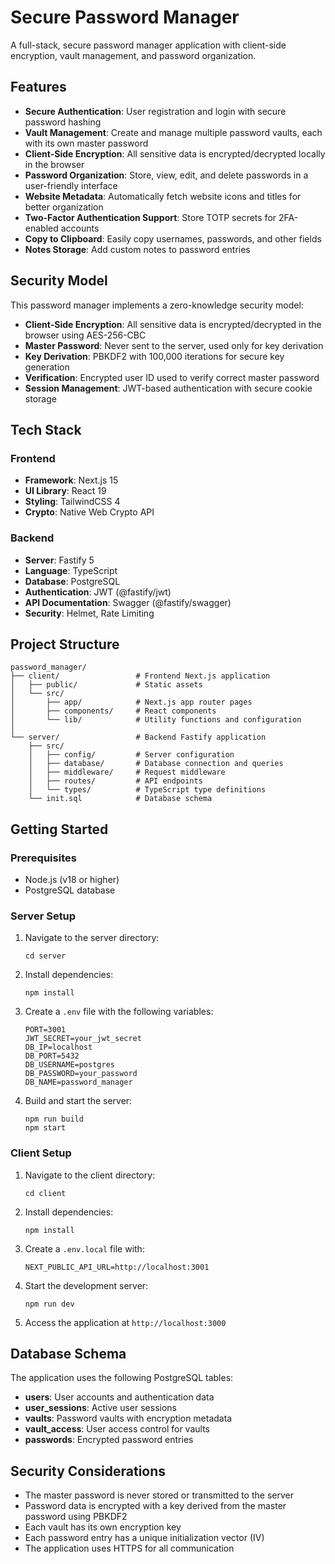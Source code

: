 # Secure Password Manager

A full-stack, secure password manager application with client-side encryption, vault management, and password organization.

## Features

- **Secure Authentication**: User registration and login with secure password hashing
- **Vault Management**: Create and manage multiple password vaults, each with its own master password
- **Client-Side Encryption**: All sensitive data is encrypted/decrypted locally in the browser
- **Password Organization**: Store, view, edit, and delete passwords in a user-friendly interface
- **Website Metadata**: Automatically fetch website icons and titles for better organization
- **Two-Factor Authentication Support**: Store TOTP secrets for 2FA-enabled accounts
- **Copy to Clipboard**: Easily copy usernames, passwords, and other fields
- **Notes Storage**: Add custom notes to password entries

## Security Model

This password manager implements a zero-knowledge security model:

- **Client-Side Encryption**: All sensitive data is encrypted/decrypted in the browser using AES-256-CBC
- **Master Password**: Never sent to the server, used only for key derivation
- **Key Derivation**: PBKDF2 with 100,000 iterations for secure key generation
- **Verification**: Encrypted user ID used to verify correct master password
- **Session Management**: JWT-based authentication with secure cookie storage

## Tech Stack

### Frontend
- **Framework**: Next.js 15
- **UI Library**: React 19
- **Styling**: TailwindCSS 4
- **Crypto**: Native Web Crypto API

### Backend
- **Server**: Fastify 5
- **Language**: TypeScript
- **Database**: PostgreSQL
- **Authentication**: JWT (@fastify/jwt)
- **API Documentation**: Swagger (@fastify/swagger)
- **Security**: Helmet, Rate Limiting

## Project Structure

```
password_manager/
├── client/                 # Frontend Next.js application
│   ├── public/             # Static assets
│   └── src/
│       ├── app/            # Next.js app router pages
│       ├── components/     # React components
│       └── lib/            # Utility functions and configuration
│
└── server/                 # Backend Fastify application
    ├── src/
    │   ├── config/         # Server configuration
    │   ├── database/       # Database connection and queries
    │   ├── middleware/     # Request middleware
    │   ├── routes/         # API endpoints
    │   └── types/          # TypeScript type definitions
    └── init.sql            # Database schema
```

## Getting Started

### Prerequisites

- Node.js (v18 or higher)
- PostgreSQL database

### Server Setup

1. Navigate to the server directory:
   ```
   cd server
   ```

2. Install dependencies:
   ```
   npm install
   ```

3. Create a `.env` file with the following variables:
   ```
   PORT=3001
   JWT_SECRET=your_jwt_secret
   DB_IP=localhost
   DB_PORT=5432
   DB_USERNAME=postgres
   DB_PASSWORD=your_password
   DB_NAME=password_manager
   ```

4. Build and start the server:
   ```
   npm run build
   npm start
   ```

### Client Setup

1. Navigate to the client directory:
   ```
   cd client
   ```

2. Install dependencies:
   ```
   npm install
   ```

3. Create a `.env.local` file with:
   ```
   NEXT_PUBLIC_API_URL=http://localhost:3001
   ```

4. Start the development server:
   ```
   npm run dev
   ```

5. Access the application at `http://localhost:3000`

## Database Schema

The application uses the following PostgreSQL tables:

- **users**: User accounts and authentication data
- **user_sessions**: Active user sessions
- **vaults**: Password vaults with encryption metadata
- **vault_access**: User access control for vaults
- **passwords**: Encrypted password entries

## Security Considerations

- The master password is never stored or transmitted to the server
- Password data is encrypted with a key derived from the master password using PBKDF2
- Each vault has its own encryption key
- Each password entry has a unique initialization vector (IV)
- The application uses HTTPS for all communication
